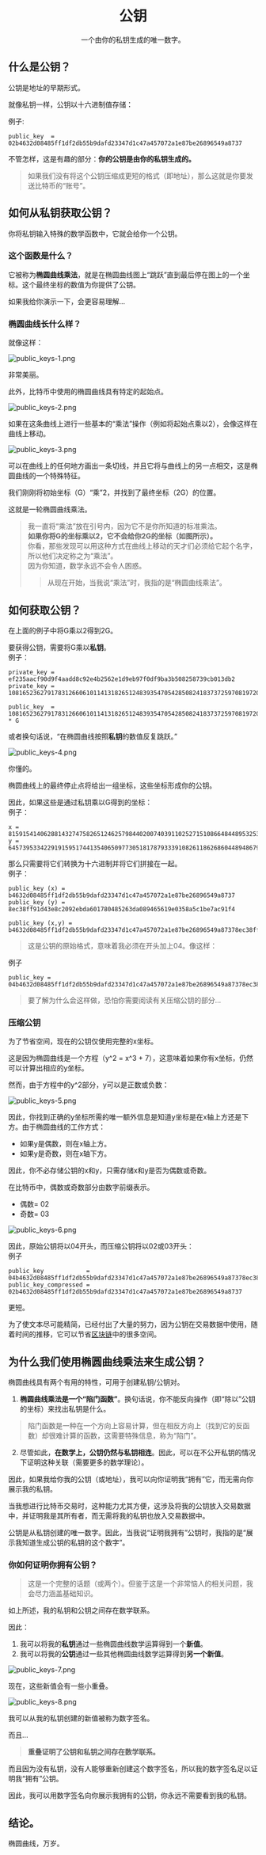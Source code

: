 # <center>公钥</center>
<center>一个由你的私钥生成的唯一数字。</center>

## 什么是公钥？
公钥是地址的早期形式。

就像私钥一样，公钥以十六进制值存储：

例子:
```
public_key  = 02b4632d08485ff1df2db55b9dafd23347d1c47a457072a1e87be26896549a8737
```

不管怎样，这是有趣的部分：**你的公钥是由你的私钥生成的。**

>如果我们没有将这个公钥压缩成更短的格式（即地址），那么这就是你要发送比特币的“账号”。

## 如何从私钥获取公钥？
你将私钥输入特殊的数学函数中，它就会给你一个公钥。

### 这个函数是什么？
它被称为**椭圆曲线乘法**，就是在椭圆曲线图上“跳跃”直到最后停在图上的一个坐标。这个最终坐标的数值为你提供了公钥。

如果我给你演示一下，会更容易理解...

### 椭圆曲线长什么样？
就像这样：

![public_keys-1.png](img/public_keys-1%20(1).png)  

非常美丽。

此外，比特币中使用的椭圆曲线具有特定的起始点。  

![public_keys-2.png](img/public_keys-2%20(1).png)  

如果在这条曲线上进行一些基本的“乘法”操作（例如将起始点乘以2），会像这样在曲线上移动。  

![public_keys-3.png](img/public_keys-3%20(1).png)  

可以在曲线上的任何地方画出一条切线，并且它将与曲线上的另一点相交，这是椭圆曲线的一个特殊特征。

我们刚刚将初始坐标（G）“乘”2，并找到了最终坐标（2G）的位置。

这就是一轮椭圆曲线乘法。
>我一直将“乘法”放在引号内，因为它不是你所知道的标准乘法。  
**如果你将G的坐标乘以2，它不会给你2G的坐标（如图所示）。**  
你看，那些发现可以用这种方式在曲线上移动的天才们必须给它起个名字，所以他们决定称之为“乘法”。  
因为你知道，数学永远不会令人困惑。  
>>从现在开始，当我说“乘法”时，我指的是“椭圆曲线乘法”。

## 如何获取公钥？
在上面的例子中将G乘以2得到2G。

要获得公钥，需要将G乘以**私钥**。  
例子：
```
private_key = ef235aacf90d9f4aadd8c92e4b2562e1d9eb97f0df9ba3b508258739cb013db2
private_key = 108165236279178312660610114131826512483935470542850824183737259708197206310322

public_key  = 108165236279178312660610114131826512483935470542850824183737259708197206310322 * G
```
或者换句话说，“在椭圆曲线按照**私钥**的数值反复跳跃。”  

![public_keys-4.png](img/public_keys-4%20(1).png)  

你懂的。

椭圆曲线上的最终停止点将给出一组坐标，这些坐标形成你的公钥。

因此，如果这些是通过私钥乘以G得到的坐标：  
例子：
```
x = 81591541406288143274758265124625798440200740391102527151086648448953253267255
y = 64573953342291915951744135406509773051817879333910826118626860448948679381492
```

那么只需要将它们转换为十六进制并将它们拼接在一起。  
例子：
```
public_key (x) = b4632d08485ff1df2db55b9dafd23347d1c47a457072a1e87be26896549a8737
public_key (y) = 8ec38ff91d43e8c2092ebda601780485263da089465619e0358a5c1be7ac91f4

public_key (x,y) = b4632d08485ff1df2db55b9dafd23347d1c47a457072a1e87be26896549a87378ec38ff91d43e8c2092ebda601780485263da089465619e0358a5c1be7ac91f4
```

>这是公钥的原始格式，意味着我必须在开头加上04。像这样：

例子
```
public_key = 04b4632d08485ff1df2db55b9dafd23347d1c47a457072a1e87be26896549a87378ec38ff91d43e8c2092ebda601780485263da089465619e0358a5c1be7ac91f4
```
>要了解为什么会这样做，恐怕你需要阅读有关压缩公钥的部分...

### 压缩公钥
为了节省空间，现在的公钥仅使用完整的x坐标。

这是因为椭圆曲线是一个方程（y^2 = x^3 + 7），这意味着如果你有x坐标，仍然可以计算出相应的y坐标。

然而，由于方程中的y^2部分，y可以是正数或负数：

![public_keys-5.png](img/public_keys-5%20(1).png)

因此，你找到正确的y坐标所需的唯一额外信息是知道y坐标是在x轴上方还是下方。由于椭圆曲线的工作方式：

* 如果y是偶数，则在x轴上方。
* 如果y是奇数，则在x轴下方。  

因此，你不必存储公钥的x和y，只需存储x和y是否为偶数或奇数。

在比特币中，偶数或奇数部分由数字前缀表示。

* 偶数= 02
* 奇数= 03  

![public_keys-6.png](img/public_keys-6%20(1).png)

因此，原始公钥将以04开头，而压缩公钥将以02或03开头：  
例子
```
public_key            = 04b4632d08485ff1df2db55b9dafd23347d1c47a457072a1e87be26896549a87378ec38ff91d43e8c2092ebda601780485263da089465619e0358a5c1be7ac91f4
public_key_compressed = 02b4632d08485ff1df2db55b9dafd23347d1c47a457072a1e87be26896549a8737
```
更短。

为了使文本尽可能精简，已经付出了大量的努力，因为公钥在交易数据中使用，随着时间的推移，它可以节省[区块链](../../../How%20Bitcoin%20Works/2.Mining/1.Blockchain/Blockchain.md)中的很多空间。

## 为什么我们使用椭圆曲线乘法来生成公钥？
椭圆曲线具有两个有用的特性，可用于创建私钥/公钥对。

1. **椭圆曲线乘法是一个“陷门函数”**。换句话说，你不能反向操作（即“除以”公钥的坐标）来找出私钥是什么。
>陷门函数是一种在一个方向上容易计算，但在相反方向上（找到它的反函数）却很难计算的函数，这需要特殊信息，称为“陷门”。

2. 尽管如此，**在数学上，公钥仍然与私钥相连**。因此，可以在不公开私钥的情况下证明这种关联（需要更多的数学理论）。  

因此，如果我给你我的公钥（或地址），我可以向你证明我“拥有”它，而无需向你展示我的私钥。  

当我想进行比特币交易时，这种能力尤其方便，这涉及将我的公钥放入交易数据中，并证明我是其所有者，而无需将我的私钥也放入交易数据中。  

公钥是从私钥创建的唯一数字。因此，当我说“证明我拥有”公钥时，我指的是“展示我知道生成公钥的私钥的这个数字”。  

### 你如何证明你拥有公钥？
>这是一个完整的话题（或两个）。但鉴于这是一个非常恼人的相关问题，我会尽力涵盖基础知识。

如上所述，我的私钥和公钥之间存在数学联系。

因此：

1. 我可以将我的**私钥**通过一些椭圆曲线数学运算得到一个**新值**。
2. 我可以将我的**公钥**通过一些其他椭圆曲线数学运算得到**另一个新值**。

![public_keys-7.png](img/public_keys-7%20(1).png)  

现在，这些新值会有一些小重叠。  

![public_keys-8.png](img/public_keys-8%20(1).png)  

我可以从我的私钥创建的新值被称为数字签名。

而且…

>**重叠证明了公钥和私钥之间存在数学联系。**

而且因为没有私钥，没有人能够重新创建这个数字签名，所以我的数字签名足以证明我“拥有”公钥。

因此，我可以用数字签名向你展示我拥有的公钥，你永远不需要看到我的私钥。

## 结论。
椭圆曲线，万岁。